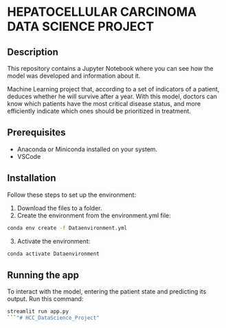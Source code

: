 # HEPATOCELLULAR CARCINOMA DATA SCIENCE PROJECT

## Description

This repository contains a Jupyter Notebook where you can see how the model was developed and information about it. 

Machine Learning project that, according to a set of indicators of a patient, deduces whether he will survive after a year.
With this model, doctors can know which patients have the most critical disease status, and more efficiently indicate which ones should be prioritized in treatment.



## Prerequisites

- Anaconda or Miniconda installed on your system.
- VSCode

## Installation

Follow these steps to set up the environment:
1. Download the files to a folder.
2. Create the environment from the environment.yml file:
```bash
conda env create -f Dataenvironment.yml
```
3. Activate the environment:
```bash
conda activate Dataenvironment
```



## Running the app

To interact with the model, entering the patient state and predicting its output. Run this command:

```bash
streamlit run app.py
```"# HCC_DataScience_Project" 
